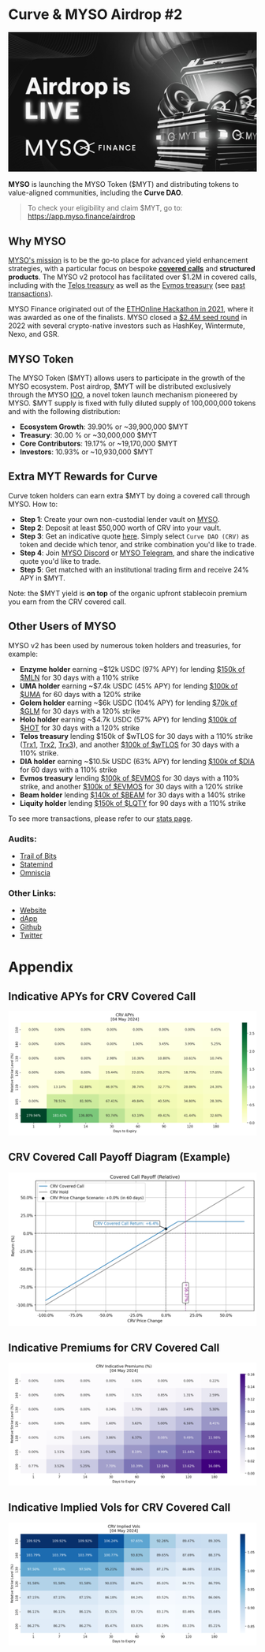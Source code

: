 # Curve & MYSO Airdrop #2
![MYSO Airdrop](img/airdrop.jpg "MYSO Airdrop")

**MYSO** is launching the MYSO Token (\$MYT) and distributing tokens to value-aligned communities, including the **Curve DAO**. 

> To check your eligibility and claim \$MYT, go to: https://app.myso.finance/airdrop


## Why MYSO
[MYSO's mission](https://www.myso.finance/) is to be the go-to place for advanced yield enhancement strategies, with a particular focus on bespoke **[covered calls](https://cointelegraph.com/explained/covered-call-options-strategy)** and **structured products**. The MYSO v2 protocol has facilitated over \$1.2M in covered calls, including with the [Telos treasury](https://medium.com/mysofinance/first-native-tlos-covered-call-successfully-completed-cbd69f5e6f3d) as well as the [Evmos treasury](https://medium.com/mysofinance/myso-evmos-treasury-debut-covered-call-strategy-512f6f9b2226) (see [past transactions](#other-users-of-myso)).

MYSO Finance originated out of the [ETHOnline Hackathon in 2021](https://ethglobal.medium.com/ethonline-2021-8bd473b78b99), where it was awarded as one of the finalists. MYSO closed a [\$2.4M seed round](https://medium.com/mysofinance/myso-closes-2-4m-seed-round-2f4f8114144e) in 2022 with several crypto-native investors such as HashKey, Wintermute, Nexo, and GSR.

## MYSO Token
The MYSO Token (\$MYT) allows users to participate in the growth of the MYSO ecosystem. Post airdrop, \$MYT will be distributed exclusively through the MYSO [IOO](https://twitter.com/MysoFinance/status/1785023287459713145), a novel token launch mechanism pioneered by MYSO. \$MYT supply is fixed with fully diluted supply of 100,000,000 tokens and with the following distribution:
* **Ecosystem Growth**: 39.90% or ~39,900,000 \$MYT
* **Treasury**: 30.00 % or ~30,000,000 \$MYT
* **Core Contributors**: 19.17% or ~19,170,000 \$MYT
* **Investors**: 10.93% or ~10,930,000 \$MYT

## Extra MYT Rewards for Curve
Curve token holders can earn extra \$MYT by doing a covered call through MYSO. How to:
* **Step 1**: Create your own non-custodial lender vault on [MYSO](https://app.myso.finance/vaults).
* **Step 2**: Deposit at least \$50,000 worth of CRV into your vault.
* **Step 3**: Get an indicative quote [here](https://myso-covered-call.streamlit.app). Simply select `Curve DAO (CRV)` as token and decide which tenor, and strike combination you'd like to trade.
* **Step 4**: Join [MYSO Discord](https://t.co/hS2cTTd4LE) or [MYSO Telegram](https://t.me/MysoFinance), and share the indicative quote you'd like to trade.
* **Step 5**: Get matched with an institutional trading firm and receive 24% APY in \$MYT.

Note: the \$MYT yield is **on top** of the organic upfront stablecoin premium you earn from the CRV covered call.


## Other Users of MYSO
MYSO v2 has been used by numerous token holders and treasuries, for example:
* **Enzyme holder** earning ~\$12k USDC (97% APY) for lending [\$150k of \$MLN](https://etherscan.io/tx/0x1a13d7458ccb1611c0f7f75ffe49372b71b797d22a5ad8717bff8f036b04338e) for 30 days with a 110% strike
* **UMA holder** earning ~\$7.4k USDC (45% APY) for lending [\$100k of \$UMA](https://etherscan.io/tx/0x2f43a000819fcfb7561e77b0c6a55a45e84f2504ac12ed5c930a1874a28284cc) for 60 days with a 120% strike
* **Golem holder** earning ~\$6k USDC (104% APY) for lending [\$70k of \$GLM](https://etherscan.io/tx/0xf4c3905a1851eaffae4f25a38dc9b435db5bf15bba27120cd235e7e0d2ed0363) for 30 days with a 120% strike
* **Holo holder** earning ~\$4.7k USDC (57% APY) for lending [\$100k of \$HOT](https://etherscan.io/tx/0x003e878355734a7902343a9d6b781e212121e72f84020cd06aa3d688bb62e18c) for 30 days with a 120% strike
* **Telos treasury** lending \$150k of \$wTLOS for 30 days with a 110% strike ([Trx1](https://www.teloscan.io/tx/0xba6e00f66c05680dcab76e603e617501091b96a4b187c35f44469c4e35193fc3), [Trx2](https://www.teloscan.io/tx/0xe70f2e40442d5d276589686c9934a2d72492755db390795bb542ea7a3bc56bf1), [Trx3](https://www.teloscan.io/tx/0x4e07294253097871f3d20ffe7b9d91beca11b4f286f0cab5c3edd23912a7122c)), and another [\$100k of \$wTLOS](https://www.teloscan.io/tx/0x2db20b52cd3d5250b67a85c8700091a6411c1513683e313122b72619b3f2465d) for 30 days with a 110% strike.
* **DIA holder** earning ~\$10.5k USDC (63% APY) for lending [\$100k of \$DIA](https://etherscan.io/tx/0x67f53cca963843035041a129626342fbd2581c3233615c8b33e80d3cee880cac) for 60 days with a 110% strike
* **Evmos treasury** lending [\$100k of \$EVMOS](https://escan.live/tx/0x43decacfac2fef8eaae6ae4d3f60ec125776418fc1abf7f2b2611b8737b6b8ef) for 30 days with a 110% strike, and another [\$100k of \$EVMOS](https://escan.live/tx/0x43decacfac2fef8eaae6ae4d3f60ec125776418fc1abf7f2b2611b8737b6b8ef) for 30 days with a 120% strike
* **Beam holder** lending [\$140k of \$BEAM](https://etherscan.io/tx/0x4fa00e8611f60e149f7bf6f65fcadf94889ecfb9ca147a8538f045d78210ebc2) for 30 days with a 140% strike
* **Liquity holder** lending [\$150k of \$LQTY](https://etherscan.io/tx/0x408fd3633f8a678b3c42ab0f57bc964e4ce98c016b323c7d564459df3f262dd4) for 90 days with a 110% strike

To see more transactions, please refer to our [stats page](https://app.myso.finance/stats/loans).

### Audits:
- [Trail of Bits](https://github.com/trailofbits/publications/blob/master/reviews/2023-04-mysoloans-securityreview.pdf)
- [Statemind](https://github.com/statemindio/public-audits/blob/main/Myso%20Finance/2023-08-15_Myso_v2.pdf)
- [Omniscia](https://omniscia.io/reports/myso-finance-lending-protocol-644911cef1412d00142bf698/)

### Other Links:
- [Website](https://www.myso.finance/)
- [dApp](https://app.myso.finance/)
- [Github](https://github.com/mysofinance)
- [Twitter](https://twitter.com/MysoFinance)

# Appendix


## Indicative APYs for CRV Covered Call
![CRV Covered Call APYs for various Strikes and Tenors](img/crv-covered-call-apys.png "CRV Covered Call APYs for various Strikes and Tenors")

## CRV Covered Call Payoff Diagram (Example)
![CRV Covered Call with 110% Strike and 60 Days Tenor](img/crv-covered-call-110-30d.png "CRV Covered Call with 110% Strike and 60 Days Tenor")

## Indicative Premiums for CRV Covered Call
![CRV Covered Call Premiums for various Strikes and Tenors](img/crv-covered-call-premiums.png "CRV Covered Call Premiums for various Strikes and Tenors")

## Indicative Implied Vols for CRV Covered Call
![CRV Covered Call Implied Vols for various Strikes and Tenors](img/crv-covered-call-implied-vols.png "CRV Covered Call Implied Vols for various Strikes and Tenors")